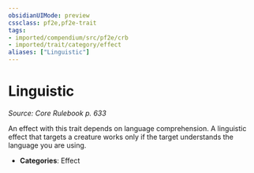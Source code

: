 ```yaml
---
obsidianUIMode: preview
cssclass: pf2e,pf2e-trait
tags:
- imported/compendium/src/pf2e/crb
- imported/trait/category/effect
aliases: ["Linguistic"]
---
```

# Linguistic  
*Source: Core Rulebook p. 633*  

An effect with this trait depends on language comprehension. A linguistic effect that targets a creature works only if the target understands the language you are using.

- **Categories**: Effect